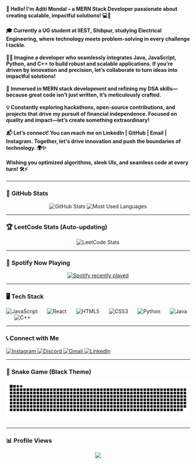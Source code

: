 <h4 align="left">🌟 Hello! I'm <strong>Aditi Mondal</strong> – a MERN Stack Developer passionate about creating scalable, impactful solutions! 💻🚀<br><br>
🎓 Currently a UG student at IIEST, Shibpur, studying Electrical Engineering, where technology meets problem-solving in every challenge I tackle.<br><br>
👩‍💻 Imagine a developer who seamlessly integrates Java, JavaScript, Python, and C++ to build robust and scalable applications. If you’re driven by innovation and precision, let’s collaborate to turn ideas into impactful solutions!<br><br>
🌱 Immersed in MERN stack development and refining my DSA skills—because great code isn’t just written, it’s meticulously crafted.<br><br>
💡 Constantly exploring hackathons, open-source contributions, and projects that drive my pursuit of financial independence. Focused on quality and impact—let’s create something extraordinary!<br><br>
📬 Let’s connect! You can reach me on <strong>LinkedIn | GitHub | Email | Instagram</strong>. Together, let's drive innovation and push the boundaries of technology. 🌍✨<br><br>
Wishing you optimized algorithms, sleek UIs, and seamless code at every turn! 🛠️⚡</h4>

---

### 🚀 **GitHub Stats**
<div align="center">
  <img src="https://github-readme-stats.vercel.app/api?username=AditiMondal25&hide_title=false&hide_rank=true&show_icons=true&include_all_commits=true&count_private=true&disable_animations=false&theme=dracula&locale=en&hide_border=true" height="150" alt="GitHub Stats"  />
  <img src="https://github-readme-stats.vercel.app/api/top-langs?username=AditiMondal25&locale=en&hide_title=false&layout=compact&card_width=320&langs_count=5&theme=dracula&hide_border=true" height="150" alt="Most Used Languages"  />
</div>

---

### 🏆 **LeetCode Stats (Auto-updating)**
<div align="center">
  <img src="https://leetcard.jacoblin.cool/aditi-mondal?theme=dark&font=Monospace&ext=heatmap" height="200" alt="LeetCode Stats" />
</div>

---

### 🎵 **Spotify Now Playing**
<div align="center">
  <a href="https://open.spotify.com/user/q92844u0do3utmdk3081rz1m0">
    <img src="https://spotify-recently-played-readme.vercel.app/api?user=q92844u0do3utmdk3081rz1m0&count=5&unique=true" alt="Spotify recently played"  />
  </a>
</div>

---

### 🖥️ **Tech Stack**
<div align="left">
  <img src="https://cdn.jsdelivr.net/gh/devicons/devicon/icons/javascript/javascript-original.svg" height="33" alt="JavaScript" />
  <img width="18" />
  <img src="https://cdn.jsdelivr.net/gh/devicons/devicon/icons/react/react-original.svg" height="33" alt="React" />
  <img width="18" />
  <img src="https://cdn.jsdelivr.net/gh/devicons/devicon/icons/html5/html5-original.svg" height="33" alt="HTML5" />
  <img width="18" />
  <img src="https://cdn.jsdelivr.net/gh/devicons/devicon/icons/css3/css3-original.svg" height="33" alt="CSS3" />
  <img width="18" />
  <img src="https://cdn.jsdelivr.net/gh/devicons/devicon/icons/python/python-original.svg" height="33" alt="Python" />
  <img width="18" />
  <img src="https://cdn.jsdelivr.net/gh/devicons/devicon/icons/java/java-original.svg" height="33" alt="Java" />
  <img width="18" />
  <img src="https://cdn.jsdelivr.net/gh/devicons/devicon/icons/cplusplus/cplusplus-original.svg" height="33" alt="C++" />
</div>

---

### 📞 **Connect with Me**
<div align="left">
  <a href="https://www.instagram.com/__aaaditi__/">
    <img src="https://img.shields.io/static/v1?message=Instagram&logo=instagram&label=&color=E4405F&logoColor=white&labelColor=&style=flat" height="35" alt="Instagram" />
  </a>
  <a href="https://discord.com/users/aditimondal25">
    <img src="https://img.shields.io/static/v1?message=Discord&logo=discord&label=&color=7289DA&logoColor=white&labelColor=&style=flat" height="35" alt="Discord" />
  </a>
  <a href="mailto:aditiofficial.mondal@gmail.com">
    <img src="https://img.shields.io/static/v1?message=Gmail&logo=gmail&label=&color=D14836&logoColor=white&labelColor=&style=flat" height="35" alt="Gmail" />
  </a>
  <a href="https://www.linkedin.com/in/aditi-mondal-285b631b1/">
    <img src="https://img.shields.io/static/v1?message=LinkedIn&logo=linkedin&label=&color=0077B5&logoColor=white&labelColor=&style=flat" height="35" alt="LinkedIn" />
  </a>
</div>

---

### 🐍 **Snake Game (Black Theme)**
<img src="https://raw.githubusercontent.com/Platane/snk/output/github-contribution-grid-snake.svg?palette=black&grid=true&color=000000" alt="Snake animation" />

---

### 📊 **Profile Views**
<div align="center">
  <img src="https://profile-counter.glitch.me/AditiMondal25/count.svg?" />
</div>
